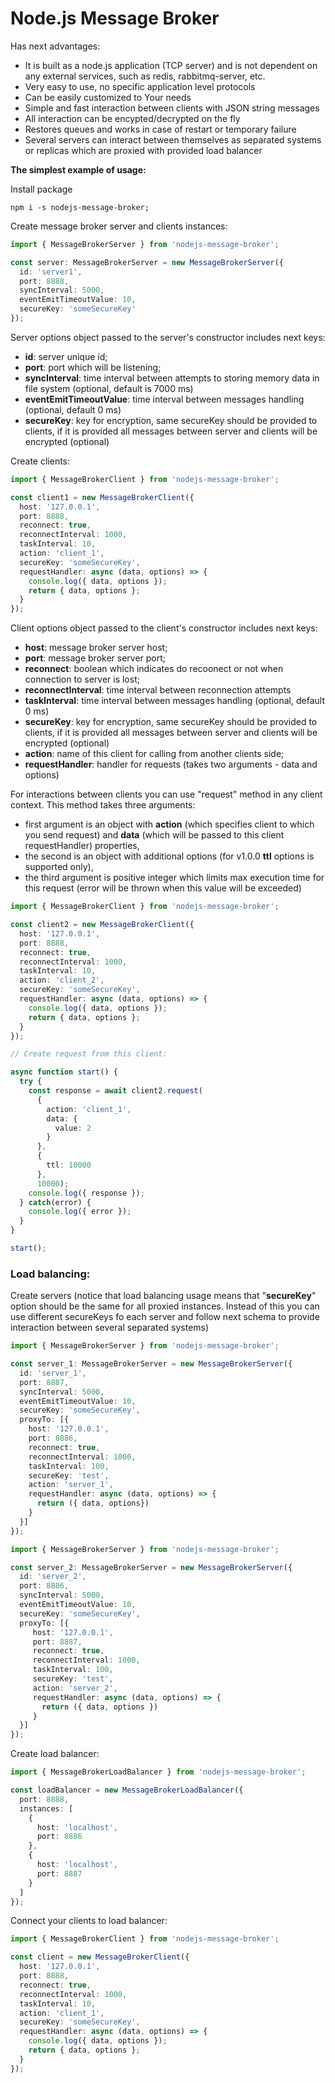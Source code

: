 # Node.js Message Broker
 Has next advantages:
- It is built as a node.js application (TCP server) and is not dependent on any external services, such as redis, rabbitmq-server, etc.
- Very easy to use, no specific application level protocols
- Can be easily customized to Your needs
- Simple and fast interaction between clients with JSON string messages
- All interaction can be encypted/decrypted on the fly
- Restores queues and works in case of restart or temporary failure
- Several servers can interact between themselves as separated systems or replicas which are proxied with provided load balancer 

**The simplest example of usage:**


Install package
```shell script
npm i -s nodejs-message-broker; 
```

Create message broker server and clients instances:

```typescript
import { MessageBrokerServer } from 'nodejs-message-broker';

const server: MessageBrokerServer = new MessageBrokerServer({
  id: 'server1',
  port: 8888, 
  syncInterval: 5000, 
  eventEmitTimeoutValue: 10, 
  secureKey: 'someSecureKey' 
});
```

Server options object passed to the server's constructor includes next keys:
- **id**: server unique id;
- **port**: port which will be listening;
- **syncInterval**: time interval between attempts to storing memory data in file system (optional, default is 7000 ms)
- **eventEmitTimeoutValue**: time interval between messages handling (optional, default 0 ms)
- **secureKey**: key for encryption, same secureKey should be provided to clients, if it is provided all messages between server and clients will be encrypted (optional)

Create clients: 

```typescript
import { MessageBrokerClient } from 'nodejs-message-broker';

const client1 = new MessageBrokerClient({
  host: '127.0.0.1',
  port: 8888,
  reconnect: true,
  reconnectInterval: 1000,
  taskInterval: 10,
  action: 'client_1',
  secureKey: 'someSecureKey',
  requestHandler: async (data, options) => {
    console.log({ data, options });
    return { data, options };
  }
});

```
Client options object passed to the client's constructor includes next keys:
- **host**: message broker server host;
- **port**: message broker server port;
- **reconnect**: boolean which indicates do recoonect or not when connection to server is lost;
- **reconnectInterval**: time interval between reconnection attempts
- **taskInterval**: time interval between messages handling (optional, default 0 ms)
- **secureKey**: key for encryption, same secureKey should be provided to clients, 
  if it is provided all messages between server and clients will be encrypted (optional)
- **action**: name of this client for calling from another clients side;
- **requestHandler**: handler for requests (takes two arguments - data and options)


For interactions between clients you can use "request" method in any client context. 
This method takes three arguments: 
- first argument is an object with **action** (which specifies client to which you send request) 
  and **data** (which will be passed to this client requestHandler) properties, 
- the second is an object with additional options (for v1.0.0 **ttl** options is supported only), 
- the third argument is positive integer which limits max execution time for this request 
  (error will be thrown when this value will be exceeded)

```typescript
import { MessageBrokerClient } from 'nodejs-message-broker';

const client2 = new MessageBrokerClient({
  host: '127.0.0.1',
  port: 8888,
  reconnect: true,
  reconnectInterval: 1000,
  taskInterval: 10,
  action: 'client_2',
  secureKey: 'someSecureKey',
  requestHandler: async (data, options) => {
    console.log({ data, options });
    return { data, options };
  }
});

// Create request from this client:

async function start() {
  try {
    const response = await client2.request(
      {
        action: 'client_1',
        data: {
          value: 2
        }
      },
      {
        ttl: 10000
      },
      10000);
    console.log({ response });
  } catch(error) {
    console.log({ error });
  }
}

start();

```

### Load balancing:

Create servers (notice that load balancing usage means that "**secureKey**" option should be the same for all proxied instances. 
Instead of this you can use different secureKeys fo each server and follow next schema to provide interaction between several separated systems)

```typescript
import { MessageBrokerServer } from 'nodejs-message-broker';

const server_1: MessageBrokerServer = new MessageBrokerServer({
  id: 'server_1',
  port: 8887,
  syncInterval: 5000,
  eventEmitTimeoutValue: 10,
  secureKey: 'someSecureKey',
  proxyTo: [{
    host: '127.0.0.1',
    port: 8886,
    reconnect: true,
    reconnectInterval: 1000,
    taskInterval: 100,
    secureKey: 'test',
    action: 'server_1',
    requestHandler: async (data, options) => {
      return ({ data, options})
    }
  }]
});
```

```typescript
import { MessageBrokerServer } from 'nodejs-message-broker';

const server_2: MessageBrokerServer = new MessageBrokerServer({
  id: 'server_2',
  port: 8886, 
  syncInterval: 5000, 
  eventEmitTimeoutValue: 10, 
  secureKey: 'someSecureKey',
  proxyTo: [{
     host: '127.0.0.1',
     port: 8887,
     reconnect: true,
     reconnectInterval: 1000,
     taskInterval: 100,
     secureKey: 'test',
     action: 'server_2',
     requestHandler: async (data, options) => {
       return ({ data, options })
     }
  }]
});
```

Create load balancer:

```typescript
import { MessageBrokerLoadBalancer } from 'nodejs-message-broker';

const loadBalancer = new MessageBrokerLoadBalancer({
  port: 8888,
  instances: [
    {
      host: 'localhost',
      port: 8886
    },
    {
      host: 'localhost',
      port: 8887
    }
  ]
});
```

Connect your clients to load balancer:

```typescript
import { MessageBrokerClient } from 'nodejs-message-broker';

const client = new MessageBrokerClient({
  host: '127.0.0.1',
  port: 8888,
  reconnect: true,
  reconnectInterval: 1000,
  taskInterval: 10,
  action: 'client_1',
  secureKey: 'someSecureKey',
  requestHandler: async (data, options) => {
    console.log({ data, options });
    return { data, options };
  }
});

```
